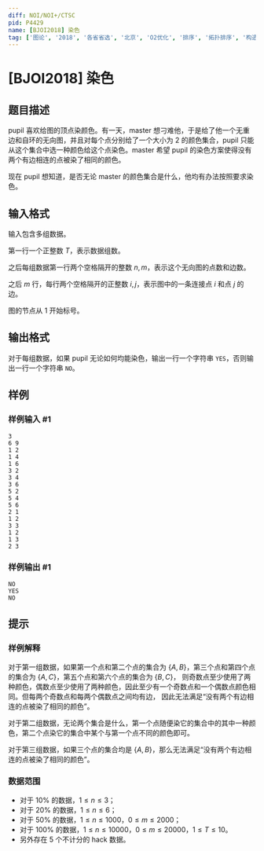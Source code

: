 ```yaml
---
diff: NOI/NOI+/CTSC
pid: P4429
name: [BJOI2018] 染色
tag: ['图论', '2018', '各省省选', '北京', 'O2优化', '排序', '拓扑排序', '构造']
---
```

# [BJOI2018] 染色
## 题目描述

pupil 喜欢给图的顶点染颜色。有一天，master 想刁难他，于是给了他一个无重边和自环的无向图，并且对每个点分别给了一个大小为 $2$ 的颜色集合，pupil 只能从这个集合中选一种颜色给这个点染色。master 希望 pupil 的染色方案使得没有两个有边相连的点被染了相同的颜色。

现在 pupil 想知道，是否无论 master 的颜色集合是什么，他均有办法按照要求染色。
## 输入格式

输入包含多组数据。

第一行一个正整数 $T$，表示数据组数。

之后每组数据第一行两个空格隔开的整数 $n,m$，表示这个无向图的点数和边数。

之后 $m$ 行，每行两个空格隔开的正整数 $i,j$，表示图中的一条连接点 $i$ 和点 $j$ 的边。

图的节点从 $1$ 开始标号。
## 输出格式

对于每组数据，如果 pupil 无论如何均能染色，输出一行一个字符串 `YES`，否则输出一行一个字符串 `NO`。
## 样例

### 样例输入 #1
```
3
6 9
1 2
1 4
1 6
3 2
3 4
3 6
5 2
5 4
5 6
2 1
1 2
3 3
1 2
1 3
2 3
```
### 样例输出 #1
```
NO
YES
NO
```
## 提示

### 样例解释

对于第一组数据，如果第一个点和第二个点的集合为 $\{A,B\}$，第三个点和第四个点的集合为 $\{A,C\}$，第五个点和第六个点的集合为 $\{B,C\}$，
则奇数点至少使用了两种颜色，偶数点至少使用了两种颜色，因此至少有一个奇数点和一个偶数点颜色相同。但每两个奇数点和每两个偶数点之间均有边，
因此无法满足“没有两个有边相连的点被染了相同的颜色”。

对于第二组数据，无论两个集合是什么，第一个点随便染它的集合中的其中一种颜色，第二个点染它的集合中某个与第一个点不同的颜色即可。

对于第三组数据，如果三个点的集合均是 $\{A,B\}$，那么无法满足“没有两个有边相连的点被染了相同的颜色”。

### 数据范围

- 对于 $10\%$ 的数据，$1 \leq n \leq 3$；
- 对于 $20\%$ 的数据，$1 \leq n \leq 6$；
- 对于 $50\%$ 的数据，$1 \leq n \leq 1000$，$0 \leq m \leq 2000$；
- 对于 $100\%$ 的数据，$1 \leq n \leq 10000$，$0 \leq m \leq 20000$，$1 \leq T \leq 10$。
- 另外存在 5 个不计分的 hack 数据。
